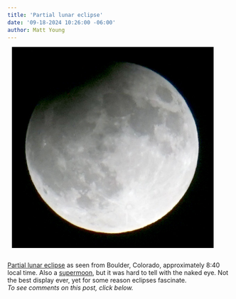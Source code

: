 ```yaml
---
title: 'Partial lunar eclipse'
date: '09-18-2024 10:26:00 -06:00'
author: Matt Young
---
```


<figure class="on-the-left-side" style="margin-top: 10px; margin-right: 40px; margin-bottom: 10px; margin-left: 10px;">
<img src="/uploads/2024/DSC05907_Partial_Eclipse.jpg" alt="Partial eclipse"/>
<figcaption>
</figcaption>
</figure><br/>
<a href="https://www.timeanddate.com/eclipse/in/usa/boulder?iso=20240918">Partial lunar eclipse</a> as seen from Boulder, Colorado, approximately 8:40 local time. Also a <a href="https://www.space.com/harvest-moon-supermoon-lunar-eclipse-september-photos">supermoon</a>, but it was hard to tell with the naked eye. Not the best display ever, yet for some reason eclipses fascinate.<br/>
<i>To see comments on this post, click below.</i>
<!--more-->
